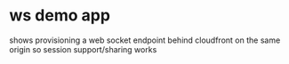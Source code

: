 # ws demo app

shows provisioning a web socket endpoint behind cloudfront on the same origin so session support/sharing works
